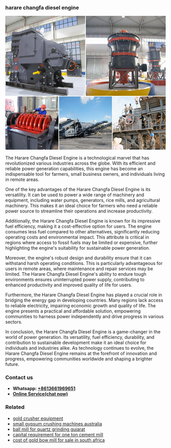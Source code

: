 <h3>harare changfa diesel engine</h3><img src='1708499619.jpg' alt=''><p>The Harare Changfa Diesel Engine is a technological marvel that has revolutionized various industries across the globe. With its efficient and reliable power generation capabilities, this engine has become an indispensable tool for farmers, small business owners, and individuals living in remote areas.</p><p>One of the key advantages of the Harare Changfa Diesel Engine is its versatility. It can be used to power a wide range of machinery and equipment, including water pumps, generators, rice mills, and agricultural machinery. This makes it an ideal choice for farmers who need a reliable power source to streamline their operations and increase productivity.</p><p>Additionally, the Harare Changfa Diesel Engine is known for its impressive fuel efficiency, making it a cost-effective option for users. The engine consumes less fuel compared to other alternatives, significantly reducing operating costs and environmental impact. This attribute is critical in regions where access to fossil fuels may be limited or expensive, further highlighting the engine's suitability for sustainable power generation.</p><p>Moreover, the engine's robust design and durability ensure that it can withstand harsh operating conditions. This is particularly advantageous for users in remote areas, where maintenance and repair services may be limited. The Harare Changfa Diesel Engine's ability to endure tough environments ensures uninterrupted power supply, contributing to enhanced productivity and improved quality of life for users.</p><p>Furthermore, the Harare Changfa Diesel Engine has played a crucial role in bridging the energy gap in developing countries. Many regions lack access to reliable electricity, impairing economic growth and quality of life. The engine presents a practical and affordable solution, empowering communities to harness power independently and drive progress in various sectors.</p><p>In conclusion, the Harare Changfa Diesel Engine is a game-changer in the world of power generation. Its versatility, fuel efficiency, durability, and contribution to sustainable development make it an ideal choice for individuals and industries alike. As technology continues to evolve, the Harare Changfa Diesel Engine remains at the forefront of innovation and progress, empowering communities worldwide and shaping a brighter future.</p><h3>Contact us</h3><ul><li><strong>Whatsapp:&nbsp;<a href="https://wa.me/8613661969651">+8613661969651</a></strong></li><li><a href="https://swt.shibang-china.com/?git&amp;zhl&amp;harare changfa diesel engine"><strong>Online Service(chat now)</strong></a></li></ul><h3>Related</h3><ul><li><a href='gold crusher equipment.md'>gold crusher equipment</a></li><li><a href='small gypsum crushing machines australia.md'>small gypsum crushing machines australia</a></li><li><a href='ball mill for quartz grinding gujarat.md'>ball mill for quartz grinding gujarat</a></li><li><a href='capital requirement for one ton cement mill.md'>capital requirement for one ton cement mill</a></li><li><a href='cost of gold bow mill for sale in south africa.md'>cost of gold bow mill for sale in south africa</a></li></ul>